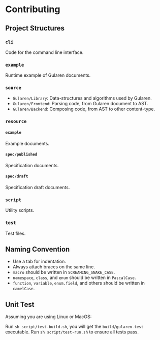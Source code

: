 # Contributing

## Project Structures

### `cli`
Code for the command line interface.

### `example`
Runtime example of Gularen documents.

### `source`
- `Gularen/Library`: Data-structures and algorithms used by Gularen.
- `Gularen/Frontend`: Parsing code, from Gularen document to AST.
- `Gularen/Backend`: Composing code, from AST to other content-type.

### `resource`
#### `example`
Example documents.

#### `spec/published`
Specification documents.

#### `spec/draft`
Specification draft documents.

### `script`
Utility scripts.

### `test`
Test files.

## Naming Convention
- Use a tab for indentation.
- Always attach braces on the same line.
- `macro` should be written in `SCREAMING_SNAKE_CASE`.
- `namespace`, `class`, and `enum` should be written in `PascalCase`.
- `function`, `variable`, `enum.field`, and others should be written in `camelCase`.

## Unit Test
Assuming you are using Linux or MacOS:

Run `sh script/test-build.sh`, you will get the `build/gularen-test` executable.
Run `sh script/test-run.sh` to ensure all tests pass.
